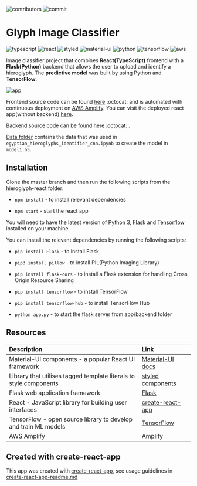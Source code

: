 
![contributors](https://img.shields.io/github/contributors/XandraV/hieroglyp-image-classifier?color=gold)
![commit](https://img.shields.io/github/last-commit/XandraV/hieroglyp-image-classifier?color=cyan)


# Glyph Image Classifier

![typescript](https://img.shields.io/badge/-TypeScript-007ACC?style=flat-square&logo=typescript&logoColor=white)
![react](https://img.shields.io/badge/-React-45b8d8?style=flat-square&logo=react&logoColor=white)
![styled](https://img.shields.io/badge/-Styled_Components-db7092?style=flat-square&logo=styled-components&logoColor=white)
![material-ui](https://img.shields.io/badge/-MaterialUI-0081CB?style=flat-square&logo=material-ui&logoColor=white)
![python](https://img.shields.io/badge/-Python-3776AB?style=flat-square&logo=python&logoColor=white)
![tensorflow](https://img.shields.io/badge/-Tensorflow-FF6F00?style=flat-square&logo=Tensorflow&logoColor=white)
![aws](https://img.shields.io/badge/-Amazon%20AWS-007ACC?style=flat-square&logo=Amazon%20Aws&logoColor=white)

Image classifier project that combines **React(TypeScript)** frontend with a **Flask(Python)** backend that allows the user to upload and identify a hieroglyph. The **predictive model** was built by using Python and **TensorFlow**.

![app](https://hieroglyphidentifier.s3.eu-west-2.amazonaws.com/hieroglyph.gif)

Frontend source code can be found [here](https://github.com/XandraV/hieroglyp-image-classifier/tree/master/app/hieroglyph-react) :octocat: and is automated with continuous deployment on [AWS Amplify](https://aws.amazon.com/amplify/). You can visit the deployed react app(without backend) [here](https://master.d2zd0hmxbpbx32.amplifyapp.com).

Backend source code can be found [here](https://github.com/XandraV/hieroglyp-image-classifier/tree/master/app/backend/) :octocat: .

[Data folder](https://github.com/XandraV/hieroglyp-image-classifier/tree/master/data) contains the data that was used in `egyptian_hieroglyphs_identifier_cnn.ipynb` to create the model in `model1.h5`.

## Installation

Clone the master branch and then run the following scripts from the hieroglyph-react folder:

- `npm install` - to install relevant dependencies

- `npm start` - start the react app

You will need to have the latest version of [Python 3](https://www.python.org/downloads/), [Flask](https://flask.palletsprojects.com/en/1.1.x/installation/) and [Tensorflow](https://www.tensorflow.org/install/) installed on your machine.

You can install the relevant dependencies by running the following scripts:
- `pip install Flask` - to install Flask

- `pip3 install pillow` - to install PIL(Python Imaging Library)

- `pip install flask-cors` - to install a Flask extension for handling Cross Origin Resource Sharing

- `pip install tensorflow` - to install TensorFlow

- `pip install tensorflow-hub` - to install TensorFlow Hub

- `python app.py` - to start the flask server from app/backend folder

## Resources

| Description                                                        | Link                                                                      |
| :----------------------------------------------------------------- | :------------------------------------------------------------------------ |
| Material-UI components - a popular React UI framework              | [Material-UI docs](https://material-ui.com/getting-started/installation/) |
| Library that utilises tagged template literals to style components | [styled components](https://styled-components.com/)                       |
| Flask web application framework                                    | [Flask](https://flask.palletsprojects.com/en/1.1.x/)                      |
| React - JavaScript library for building user interfaces            | [create-react-app](https://github.com/facebook/create-react-app)          |
|TensorFlow - open source library to develop and train ML models| [TensorFlow](https://www.tensorflow.org/) 
|AWS Amplify |  [Amplify](https://aws.amazon.com/amplify/)

## Created with create-react-app

This app was created with [create-react-app](https://github.com/facebook/create-react-app), see usage guidelines in [create-react-app-readme.md](create-react-app-readme.md)
